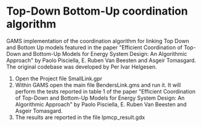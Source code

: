 # Top-Down Bottom-Up coordination algorithm
GAMS implementation of the coordination algorithm for linking Top Down and Bottom Up models featured in the paper "Efficient Coordination of Top-Down and Bottom-Up Models for Energy System Design: An Algorithmic Approach" by Paolo Pisciella, E. Ruben Van Beesten and Asgeir Tomasgard. The original codebase was developed by Per Ivar Helgesen.

1. Open the Project file SmallLink.gpr
2. Within GAMS open the main file BendersLink.gms and run it. It will perform the tests reported in table 1 of the paper "Efficient Coordination of Top-Down and Bottom-Up Models for Energy System
Design: An Algorithmic Approach" by Paolo Pisciella, E. Ruben Van Beesten and Asgeir Tomasgard.
3. The results are reported in the file lpmcp_result.gdx

